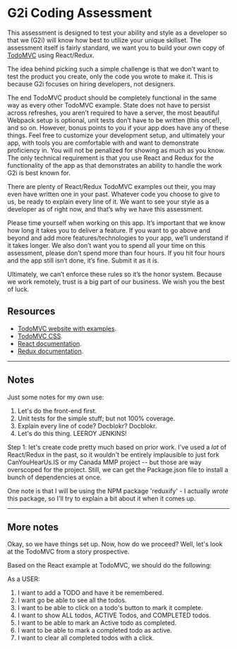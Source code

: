 # G2i Coding Assessment
This assessment is designed to test your ability and style as a developer so that we (G2i) will know how best to utilize your unique skillset. The assessment itself is fairly standard, we want you to build your own copy of [TodoMVC](http://todomvc.com/) using React/Redux.

The idea behind picking such a simple challenge is that we don’t want to test the product you create, only the code you wrote to make it. This is because G2i focuses on hiring developers, not designers.

The end TodoMVC product should be completely functional in the same way as every other TodoMVC example. State does not have to persist across refreshes, you aren’t required to have a server, the most beautiful Webpack setup is optional, unit tests don’t have to be written (this once!), and so on. However, bonus points to you if your app does have any of these things. Feel free to customize your development setup, and ultimately your app, with tools you are comfortable with and want to demonstrate proficiency in. You will not be penalized for showing as much as you know. The only technical requirement is that you use React and Redux for the functionality of the app as that demonstrates an ability to handle the work G2i is best known for.

There are plenty of React/Redux TodoMVC examples out their, you may even have written one in your past. Whatever code you choose to give to us, be ready to explain every line of it. We want to see your style as a developer as of right now, and that’s why we have this assessment.

Please time yourself when working on this app. It’s important that we know how long it takes you to deliver a feature. If you want to go above and beyond and add more features/technologies to your app, we’ll understand if it takes longer. We also don’t want you to spend all your time on this assessment, please don’t spend more than four hours. If you hit four hours and the app still isn’t done, it’s fine. Submit it as it is.

Ultimately, we can’t enforce these rules so it’s the honor system. Because we work remotely, trust is a big part of our business. We wish you the best of luck.

## Resources
- [TodoMVC website with examples](http://todomvc.com/).
- [TodoMVC CSS](https://npmcdn.com/todomvc-app-css@2.0.6/index.css).
- [React documentation](https://facebook.github.io/react/).
- [Redux documentation](http://redux.js.org/).

----------------------

## Notes

Just some notes for my own use:

1) Let's do the front-end first.
2) Unit tests for the simple stuff; but not 100% coverage.
3) Explain every line of code? Docblokr? Docblokr.
4) Let's do this thing.  LEEROY JENKINS!

Step 1: let's create code pretty much based on prior work.  I've used a *lot* of React/Redux in the past, so it wouldn't be entirely implausible to just fork CanYouHearUs.IS or my Canada MMP project -- but those are way overscoped for the project.  Still, we can get the Package.json file to install a bunch of dependencies at once.

One note is that I will be using the NPM package 'reduxify' - I actually *wrote* this package, so I'll try to explain a bit about it when it comes up.  

-------

## More notes

Okay, so we have things set up.  Now, how do we proceed?  Well, let's look at the TodoMVC from a story prospective.

Based on the React example at TodoMVC, we should do the following:

As a USER:

1) I want to add a TODO and have it be remembered.
2) I want go be able to see all the todos.
3) I want to be able to click on a todo's button to mark it complete.
4) I want to show ALL todos, ACTIVE Todos, and COMPLETED todos.
5) I want to be able to mark an Active todo as completed.
6) I want to be able to mark a completed todo as active.  
7) I want to clear all completed todos with a click. 
